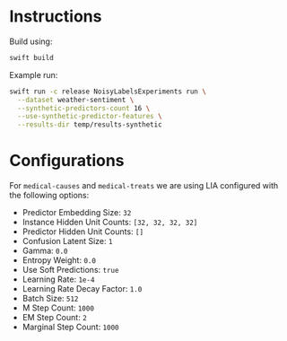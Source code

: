 # Instructions

Build using:

```bash
swift build
```

Example run:

```bash
swift run -c release NoisyLabelsExperiments run \
  --dataset weather-sentiment \
  --synthetic-predictors-count 16 \
  --use-synthetic-predictor-features \
  --results-dir temp/results-synthetic
```

# Configurations

For `medical-causes` and `medical-treats` we are using LIA
configured with the following options:

- Predictor Embedding Size: `32`
- Instance Hidden Unit Counts: `[32, 32, 32, 32]`
- Predictor Hidden Unit Counts: `[]`
- Confusion Latent Size: `1`
- Gamma: `0.0`
- Entropy Weight: `0.0`
- Use Soft Predictions: `true`
- Learning Rate: `1e-4`
- Learning Rate Decay Factor: `1.0`
- Batch Size: `512`
- M Step Count: `1000`
- EM Step Count: `2`
- Marginal Step Count: `1000`
